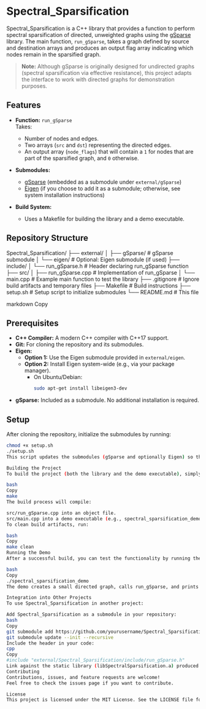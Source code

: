 # Spectral_Sparsification

Spectral_Sparsification is a C++ library that provides a function to perform spectral sparsification of directed, unweighted graphs using the [gSparse](https://github.com/hwang595/gSparse) library. The main function, `run_gSparse`, takes a graph defined by source and destination arrays and produces an output flag array indicating which nodes remain in the sparsified graph.

> **Note:** Although gSparse is originally designed for undirected graphs (spectral sparsification via effective resistance), this project adapts the interface to work with directed graphs for demonstration purposes.

## Features

- **Function:** `run_gSparse`  
  Takes:
  - Number of nodes and edges.
  - Two arrays (`src` and `dst`) representing the directed edges.
  - An output array (`node_flags`) that will contain a `1` for nodes that are part of the sparsified graph, and `0` otherwise.
  
- **Submodules:**  
  - [gSparse](https://github.com/hwang595/gSparse) (embedded as a submodule under `external/gSparse`)
  - [Eigen](https://gitlab.com/libeigen/eigen) (if you choose to add it as a submodule; otherwise, see system installation instructions)

- **Build System:**  
  - Uses a Makefile for building the library and a demo executable.

## Repository Structure

Spectral_Sparsification/ ├── external/ │ ├── gSparse/ # gSparse submodule │ └── eigen/ # Optional: Eigen submodule (if used) ├── include/ │ └── run_gSparse.h # Header declaring run_gSparse function ├── src/ │ ├── run_gSparse.cpp # Implementation of run_gSparse │ └── main.cpp # Example main function to test the library ├── .gitignore # Ignore build artifacts and temporary files ├── Makefile # Build instructions ├── setup.sh # Setup script to initialize submodules └── README.md # This file

markdown
Copy

## Prerequisites

- **C++ Compiler:** A modern C++ compiler with C++17 support.
- **Git:** For cloning the repository and its submodules.
- **Eigen:**  
  - **Option 1:** Use the Eigen submodule provided in `external/eigen`.  
  - **Option 2:** Install Eigen system-wide (e.g., via your package manager).  
    - On Ubuntu/Debian:  
      ```bash
      sudo apt-get install libeigen3-dev
      ```
- **gSparse:** Included as a submodule. No additional installation is required.

## Setup

After cloning the repository, initialize the submodules by running:

```bash
chmod +x setup.sh
./setup.sh
This script updates the submodules (gSparse and optionally Eigen) so that all necessary dependencies are in place.

Building the Project
To build the project (both the library and the demo executable), simply run:

bash
Copy
make
The build process will compile:

src/run_gSparse.cpp into an object file.
src/main.cpp into a demo executable (e.g., spectral_sparsification_demo).
To clean build artifacts, run:

bash
Copy
make clean
Running the Demo
After a successful build, you can test the functionality by running the demo executable:

bash
Copy
./spectral_sparsification_demo
The demo creates a small directed graph, calls run_gSparse, and prints the node flags to indicate which nodes are included in the sparsified graph.

Integration into Other Projects
To use Spectral_Sparsification in another project:

Add Spectral_Sparsification as a submodule in your repository:
bash
Copy
git submodule add https://github.com/yourusername/Spectral_Sparsification.git external/Spectral_Sparsification
git submodule update --init --recursive
Include the header in your code:
cpp
Copy
#include "external/Spectral_Sparsification/include/run_gSparse.h"
Link against the static library (libSpectralSparsification.a) produced by the Makefile.
Contributing
Contributions, issues, and feature requests are welcome!
Feel free to check the issues page if you want to contribute.

License
This project is licensed under the MIT License. See the LICENSE file for details.


